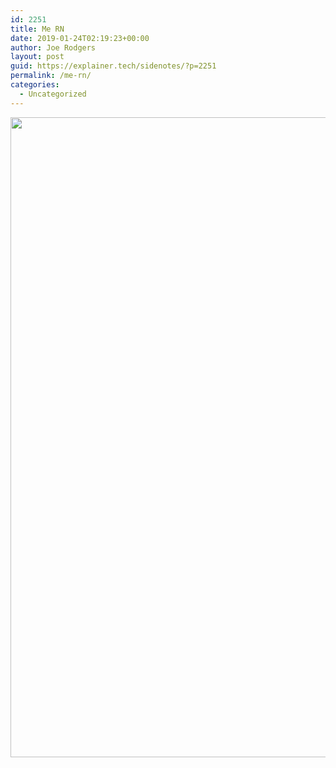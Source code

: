 ```yaml
---
id: 2251
title: Me RN
date: 2019-01-24T02:19:23+00:00
author: Joe Rodgers
layout: post
guid: https://explainer.tech/sidenotes/?p=2251
permalink: /me-rn/
categories:
  - Uncategorized
---
```

<a href="https://i2.wp.com/explainer.tech/sidenotes/wp-content/uploads/2019/01/img_20190123_201814.jpg?ssl=1" rel="attachment wp-att-2252"><img src="https://i2.wp.com/explainer.tech/sidenotes/wp-content/uploads/2019/01/img_20190123_201814.jpg?resize=1024%2C1024&#038;ssl=1" alt="" title="img_20190123_201814-jpg" width="1024" height="1024" class="alignnone size-full wp-image-2252" data-recalc-dims="1" /></a>